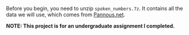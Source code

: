 Before you begin, you need to unzip `spoken_numbers.7z`. It contains all the data we will use, which comes from [Pannous.net](pannous.net/spoken_numbers.zip).


**NOTE: This project is for an undergraduate assignment I completed.**
